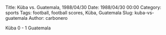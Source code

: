 Title: Küba vs. Guatemala, 1988/04/30
Date: 1988/04/30 00:00
Category: sports
Tags: football, football scores, Küba, Guatemala
Slug: kuba-vs-guatemala
Author: carbonero


Küba 0 - 1 Guatemala
